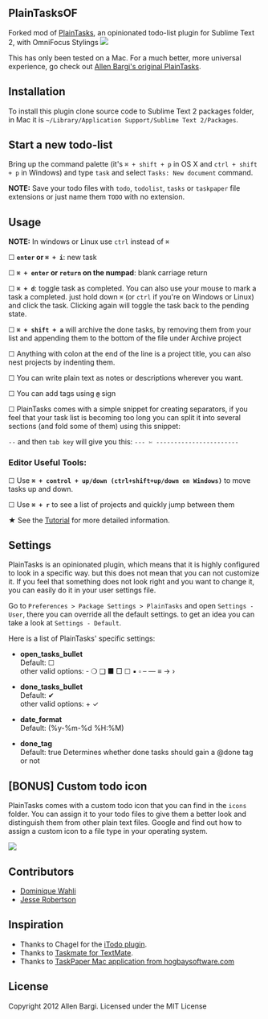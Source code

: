 ## PlainTasksOF
Forked mod of [PlainTasks](https://github.com/aziz/PlainTasks), an opinionated todo-list plugin for Sublime Text 2, with OmniFocus Stylings
![](http://f.cl.ly/items/093h2W1V450U183k3R2L/Screen%20Shot%202012-09-18%20at%203.29.27%20PM.PNG)

This has only been tested on a Mac. For a much better, more universal experience, go check out [Allen Bargi's original PlainTasks](https://github.com/aziz/PlainTasks).

## Installation
To install this plugin clone source code to Sublime Text 2 packages folder, in Mac it is `~/Library/Application Support/Sublime Text 2/Packages`.

## Start a new todo-list
Bring up the command palette (it's `⌘ + shift + p`  in OS X and `ctrl + shift + p` in Windows) and type `task` and select `Tasks: New document` command. 

**NOTE:** Save your todo files with `todo`, `todolist`, `tasks` or `taskpaper` file extensions or just name them `TODO` with no extension.

## Usage
**NOTE:** In windows or Linux use `ctrl` instead of `⌘`

☐ **`enter` or `⌘ + i`**: new task

☐ **`⌘ + enter` or `return` on the numpad**: blank carriage return

☐ **`⌘ + d`**: toggle task as completed. You can also use your mouse to mark a task a completed. just hold down `⌘` (or `ctrl` if you're on Windows or Linux) and click the task. Clicking again will toggle the task back to the pending state.

☐ **`⌘ + shift + a`** will archive the done tasks, by removing them from your list and appending them to the bottom of the file under Archive project

☐ Anything with colon at the end of the line is a project title, you can also nest projects by indenting them. 

☐ You can write plain text as notes or descriptions wherever you want.

☐ You can add tags using **`@`** sign

☐ PlainTasks comes with a simple snippet for creating separators, if you feel that your task list is becoming too long you can split it into several sections (and fold some of them) using this snippet:

`--` and then `tab key` will give you this: `--- ✄ -----------------------`

### Editor Useful Tools:

☐ Use **`⌘ + control + up/down (ctrl+shift+up/down on Windows)`** to move tasks up and down.

☐ Use **`⌘ + r`** to see a list of projects and quickly jump between them


★ See the [Tutorial](https://github.com/aziz/PlainTasks/blob/master/messages/Tutorial.todo) for more detailed information.

## Settings
PlainTasks is an opinionated plugin, which means that it is highly configured to look in a specific way. but this does not mean that you can not customize it. If you feel that something does not look right and you want to change it, you can easily do it in your user settings file. 

Go to `Preferences > Package Settings > PlainTasks` and open `Settings - User`, there you can override all the default settings. to get an idea you can take a look at `Settings - Default`.

Here is a list of PlainTasks' specific settings:

* **open_tasks_bullet**  
  Default: ☐  
  other valid options: - ❍ ❑ ■ □ ☐ ▪ ▫ – — ≡ → ›

* **done_tasks_bullet**  
  Default: ✔  
  other valid options: + ✓

* **date_format**  
  Default: (%y-%m-%d %H:%M)

* **done_tag**  
  Default: true
  Determines whether done tasks should gain a @done tag or not    


## [BONUS] Custom todo icon
PlainTasks comes with a custom todo icon that you can find in the `icons` folder. You can assign it to your todo files to give them a better look and distinguish them from other plain text files. Google and find out how to assign a custom icon to a file type in your operating system.

![](http://f.cl.ly/items/2t312B30121l2X1l0927/todo-icon.png)

## Contributors
- [Dominique Wahli](https://github.com/bizoo)
- [Jesse Robertson](https://github.com/speilberg0)

## Inspiration
- Thanks to Chagel for the [iTodo plugin](https://github.com/chagel/itodo).  
- Thanks to [Taskmate for TextMate](https://github.com/svenfuchs/taskmate).
- Thanks to [TaskPaper Mac application from hogbaysoftware.com](http://www.hogbaysoftware.com/products/taskpaper)

## License
Copyright 2012 Allen Bargi. Licensed under the MIT License

